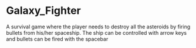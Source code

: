 # Galaxy_Fighter
A survival game where the player needs to destroy all the asteroids by firing bullets from his/her spaceship. The ship can be controlled with arrow keys and bullets can be fired with the spacebar
